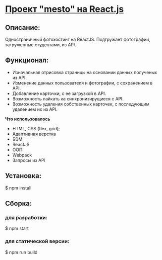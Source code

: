 # [Проект "mesto" на React.js](https://ixxydev.github.io/mesto/)

## Описание:
Одностраничный фотохостинг на ReactJS. Подгружает фотографии, загруженные студентами, из API.

## Функционал: 
* Изначальная отрисовка страницы на основании данных полученых из API.
* Изменение данных пользователя и фотографии, с сохранением в API.
* Добавление карточки, с ее загрузкой в API.
* Возможность лайкать ка синхронизирущиеся с API.
* Возможность удаления собственных карточек, с последующим удалением их из API.

**Что использовалось**
* HTML, CSS (flex, grid);
* Адаптивная верстка
* БЭМ
* ReactJS
* ООП
* Webpack
* Запросы из API


## Установка:

$ npm install

## Сборка:
### для разработки:
$ npm start
### для статической версии:
$ npm run build
